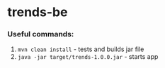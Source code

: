 # trends-be

### Useful commands:
1. `mvn clean install` - tests and builds jar file
2. `java -jar target/trends-1.0.0.jar` - starts app 